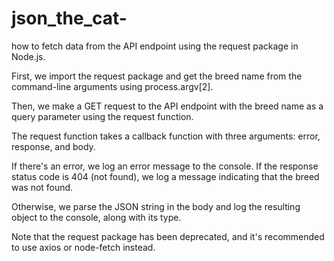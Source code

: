 # json_the_cat-

how to fetch data from the API endpoint using the request package in Node.js.

First, we import the request package and get the breed name from the command-line arguments using process.argv[2].

Then, we make a GET request to the API endpoint with the breed name as a query parameter using the request function.

The request function takes a callback function with three arguments: error, response, and body.

If there's an error, we log an error message to the console. If the response status code is 404 (not found), we log a message indicating that the breed was not found.

Otherwise, we parse the JSON string in the body and log the resulting object to the console, along with its type.

Note that the request package has been deprecated, and it's recommended to use axios or node-fetch instead.